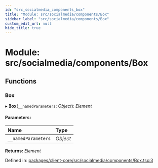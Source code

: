 ```yaml
---
id: "src_socialmedia_components_box"
title: "Module: src/socialmedia/components/Box"
sidebar_label: "src/socialmedia/components/Box"
custom_edit_url: null
hide_title: true
---
```


# Module: src/socialmedia/components/Box

## Functions

### Box

▸ **Box**(`__namedParameters`: *Object*): *Element*

#### Parameters:

Name | Type |
:------ | :------ |
`__namedParameters` | *Object* |

**Returns:** *Element*

Defined in: [packages/client-core/src/socialmedia/components/Box.tsx:3](https://github.com/xr3ngine/xr3ngine/blob/a16a45d7e/packages/client-core/src/socialmedia/components/Box.tsx#L3)
